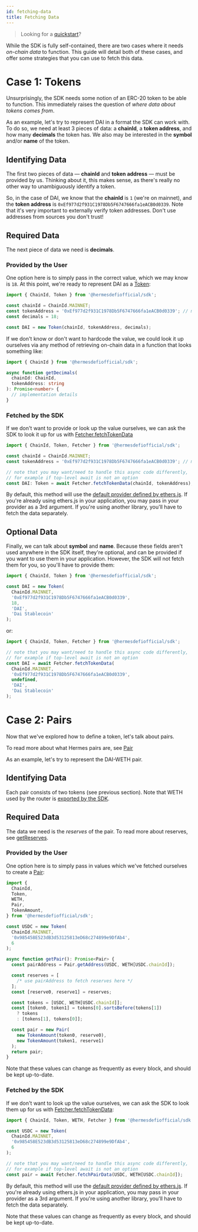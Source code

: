 ```yaml
---
id: fetching-data
title: Fetching Data
---
```


> Looking for a [quickstart](quick-start)?

While the SDK is fully self-contained, there are two cases where it needs _on-chain data_ to function.
This guide will detail both of these cases, and offer some strategies that you can use to fetch this data.

# Case 1: Tokens

Unsurprisingly, the SDK needs some notion of an ERC-20 token to be able to function. This immediately raises the question of _where data about tokens comes from_.

As an example, let's try to represent DAI in a format the SDK can work with. To do so, we need at least 3 pieces of data: a **chainId**, a **token address**, and how many **decimals** the token has. We also may be interested in the **symbol** and/or **name** of the token.

## Identifying Data

The first two pieces of data — **chainId** and **token address** — must be provided by us. Thinking about it, this makes sense, as there's really no other way to unambiguously identify a token.

So, in the case of DAI, we know that the **chainId** is `1` (we're on mainnet), and the **token address** is `0xEf977d2f931C1978Db5F6747666fa1eACB0d0339`. Note that it's very important to externally verify token addresses. Don't use addresses from sources you don't trust!

## Required Data

The next piece of data we need is **decimals**.

### Provided by the User

One option here is to simply pass in the correct value, which we may know is `18`. At this point, we're ready to represent DAI as a [Token](../reference/token):

```typescript
import { ChainId, Token } from '@hermesdefiofficial/sdk';

const chainId = ChainId.MAINNET;
const tokenAddress = '0xEf977d2f931C1978Db5F6747666fa1eACB0d0339'; // must be checksummed
const decimals = 18;

const DAI = new Token(chainId, tokenAddress, decimals);
```

If we don't know or don't want to hardcode the value, we could look it up ourselves via any method of retrieving on-chain data in a function that looks something like:

```typescript
import { ChainId } from '@hermesdefiofficial/sdk';

async function getDecimals(
  chainId: ChainId,
  tokenAddress: string
): Promise<number> {
  // implementation details
}
```

### Fetched by the SDK

If we don't want to provide or look up the value ourselves, we can ask the SDK to look it up for us with [Fetcher.fetchTokenData](../reference/fetcher#fetchtokendata)

```typescript
import { ChainId, Token, Fetcher } from '@hermesdefiofficial/sdk';

const chainId = ChainId.MAINNET;
const tokenAddress = '0xEf977d2f931C1978Db5F6747666fa1eACB0d0339'; // must be checksummed

// note that you may want/need to handle this async code differently,
// for example if top-level await is not an option
const DAI: Token = await Fetcher.fetchTokenData(chainId, tokenAddress);
```

By default, this method will use the [default provider defined by ethers.js](https://docs.ethers.io/v5/api/providers/#providers-getDefaultProvider).
If you're already using ethers.js in your application, you may pass in your provider as a 3rd argument.
If you're using another library, you'll have to fetch the data separately.

## Optional Data

Finally, we can talk about **symbol** and **name**. Because these fields aren't used anywhere in the SDK itself, they're optional, and can be provided if you want to use them in your application. However, the SDK will not fetch them for you, so you'll have to provide them:

```typescript
import { ChainId, Token } from '@hermesdefiofficial/sdk';

const DAI = new Token(
  ChainId.MAINNET,
  '0xEf977d2f931C1978Db5F6747666fa1eACB0d0339',
  18,
  'DAI',
  'Dai Stablecoin'
);
```

or:

```typescript
import { ChainId, Token, Fetcher } from '@hermesdefiofficial/sdk';

// note that you may want/need to handle this async code differently,
// for example if top-level await is not an option
const DAI = await Fetcher.fetchTokenData(
  ChainId.MAINNET,
  '0xEf977d2f931C1978Db5F6747666fa1eACB0d0339',
  undefined,
  'DAI',
  'Dai Stablecoin'
);
```

# Case 2: Pairs

Now that we've explored how to define a token, let's talk about pairs.

To read more about what Hermes pairs are, see [Pair](../../contracts/Hermes%20Swap/#hermespairsol)

As an example, let's try to represent the DAI-WETH pair.

## Identifying Data

Each pair consists of two tokens (see previous section). Note that WETH used by the router is [exported by the SDK](../reference/other-exports).

## Required Data

The data we need is the _reserves_ of the pair. To read more about reserves, see [getReserves](../../contracts/Hermes%20Swap/#misc-functions).

### Provided by the User

One option here is to simply pass in values which we've fetched ourselves to create a [Pair](../reference/pair):

```typescript
import {
  ChainId,
  Token,
  WETH,
  Pair,
  TokenAmount,
} from '@hermesdefiofficial/sdk';

const USDC = new Token(
  ChainId.MAINNET,
  '0x985458E523dB3d53125813eD68c274899e9DfAb4',
  6
);

async function getPair(): Promise<Pair> {
  const pairAddress = Pair.getAddress(USDC, WETH[USDC.chainId]);

  const reserves = [
    /* use pairAddress to fetch reserves here */
  ];
  const [reserve0, reserve1] = reserves;

  const tokens = [USDC, WETH[USDC.chainId]];
  const [token0, token1] = tokens[0].sortsBefore(tokens[1])
    ? tokens
    : [tokens[1], tokens[0]];

  const pair = new Pair(
    new TokenAmount(token0, reserve0),
    new TokenAmount(token1, reserve1)
  );
  return pair;
}
```

Note that these values can change as frequently as every block, and should be kept up-to-date.

### Fetched by the SDK

If we don't want to look up the value ourselves, we can ask the SDK to look them up for us with [Fetcher.fetchTokenData](../reference/fetcher#fetchtokendata):

```typescript
import { ChainId, Token, WETH, Fetcher } from '@hermesdefiofficial/sdk';

const USDC = new Token(
  ChainId.MAINNET,
  '0x985458E523dB3d53125813eD68c274899e9DfAb4',
  6
);

// note that you may want/need to handle this async code differently,
// for example if top-level await is not an option
const pair = await Fetcher.fetchPairData(USDC, WETH[USDC.chainId]);
```

By default, this method will use the [default provider defined by ethers.js](https://docs.ethers.io/v5/api/providers/#providers-getDefaultProvider). If you're already using ethers.js in your application, you may pass in your provider as a 3rd argument. If you're using another library, you'll have to fetch the data separately.

Note that these values can change as frequently as every block, and should be kept up-to-date.
